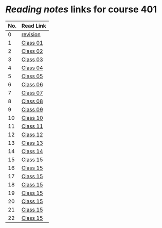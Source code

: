 # _Reading notes_ links for course 401

| **No.** | **Read Link**                                                                      |
| ------- | ---------------------------------------------------------------------------------- |
| 0       | [revision](https://ahmadjlallad.github.io/reading-notes/reading-notes401/class-00) |
| 1       | [Class 01](https://ahmadjlallad.github.io/reading-notes/reading-notes401/class-01) |
| 2       | [Class 02](https://ahmadjlallad.github.io/reading-notes/reading-notes401/class-02) |
| 3       | [Class 03](https://ahmadjlallad.github.io/reading-notes/reading-notes401/class-03) |
| 4       | [Class 04](https://ahmadjlallad.github.io/reading-notes/reading-notes401/class-04) |
| 5       | [Class 05](https://ahmadjlallad.github.io/reading-notes/reading-notes401/class-05) |
| 6       | [Class 06](https://ahmadjlallad.github.io/reading-notes/reading-notes401/class-06) |
| 7       | [Class 07](https://ahmadjlallad.github.io/reading-notes/reading-notes401/class-07) |
| 8       | [Class 08](https://ahmadjlallad.github.io/reading-notes/reading-notes401/class-08) |
| 9       | [Class 09](https://ahmadjlallad.github.io/reading-notes/reading-notes401/class-09) |
| 10      | [Class 10](https://ahmadjlallad.github.io/reading-notes/reading-notes401/class-10) |
| 11      | [Class 11](https://ahmadjlallad.github.io/reading-notes/reading-notes401/class-11) |
| 12      | [Class 12](https://ahmadjlallad.github.io/reading-notes/reading-notes401/class-12) |
| 13      | [Class 13](https://ahmadjlallad.github.io/reading-notes/reading-notes401/class-13) |
| 14      | [Class 14](https://ahmadjlallad.github.io/reading-notes/reading-notes401/class-14) |
| 15      | [Class 15](https://ahmadjlallad.github.io/reading-notes/reading-notes401/class-15) |
| 16      | [Class 15](https://ahmadjlallad.github.io/reading-notes/reading-notes401/class-16) |
| 17      | [Class 15](https://ahmadjlallad.github.io/reading-notes/reading-notes401/class-17) |
| 18      | [Class 15](https://ahmadjlallad.github.io/reading-notes/reading-notes401/class-18) |
| 19      | [Class 15](https://ahmadjlallad.github.io/reading-notes/reading-notes401/class-19) |
| 20      | [Class 15](https://ahmadjlallad.github.io/reading-notes/reading-notes401/class-20) |
| 21      | [Class 15](https://ahmadjlallad.github.io/reading-notes/reading-notes401/class-21) |
| 22      | [Class 15](https://ahmadjlallad.github.io/reading-notes/reading-notes401/class-22) |
